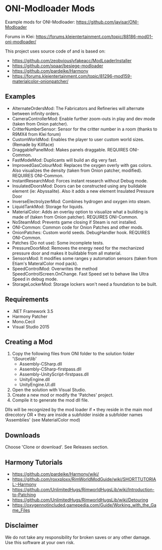 # ONI-Modloader Mods

Example mods for ONI-Modloader:
https://github.com/javisar/ONI-Modloader

Forums in Klei:
https://forums.kleientertainment.com/topic/88186-mod01-oni-modloader/

This project uses source code of and is based on:
* https://github.com/zeobviouslyfakeacc/ModLoaderInstaller
* https://github.com/spaar/besiege-modloader
* https://github.com/pardeike/Harmony
* https://forums.kleientertainment.com/topic/81296-mod159-materialcolor-onionpatcher/


Examples
--------
* AlternateOrdersMod: The Fabricators and Refineries will alternate between infinity orders.
* CameraControllerMod: Enable further zoom-outs in play and dev mode (taken from Onion patcher).
* CritterNumberSensor: Sensor for the critter number in a room (thanks to R9MX4 from Klei forum)
* CustomWorldMod: Enables the player to user custom world sizes. (Remade by Killface)
* DraggablePanelMod: Makes panels draggable. REQUIRES ONI-Common.
* FastModeMod: Duplicants will build an dig very fast.
* ImprovedGasColourMod: Replaces the oxygen overly with gas colors. Also visualizes the density (taken from Onion patcher, modified). REQUIRES ONI-Common.
* InstantResearchMod: Forces instant research without Debug mode.
* InsulatedDoorsMod: Doors can be constructed using any buildable element (ie: Abyssalite). Also it adds a new element Insulated Pressure Door
* InverseElectrolyzerMod: Combines hydrogen and oxygen into steam.
* LiquidTankMod: Storage for liquids.
* MaterialColor: Adds an overlay option to visualize what a building is made of (taken from Onion patcher). REQUIRES ONI-Common.
* NoSteamMod: Prevents game closing if Steam is not installed.
* ONI-Common: Common code for Onion Patches and other mods.
* OnionPatches: Custom world seeds. DebugHandler hook. REQUIRES ONI-Common.
* Patches (Do not use): Some incomplete tests.
* PressureDoorMod: Removes the energy need for the mechanized pressure door and makes it buildable from all material.
* SensorsMod: It modifies some ranges y automation sensors (taken from Etiam's MateralColor mod pack).
* SpeedControlMod: Overwrites the method SpeedControlScreen.OnChange. Fast Speed set to behave like Ultra Speed in debug mode.
* StorageLockerMod: Storage lockers won't need a foundation to be built.


Requirements
------------
* .NET Framework 3.5
* Harmony Patcher
* Mono.Cecil
* Visual Studio 2015


Creating a Mod
--------------
1. Copy the following files from  ONI folder to the solution folder '\Source\lib\'
   * Assembly-CSharp.dll
   * Assembly-CSharp-firstpass.dll
   * Assembly-UnityScript-firstpass.dll
   * UnityEngine.dll
   * UnityEngine.UI.dll
2. Open the solution with Visual Studio.
3. Create a new mod or modify the 'Patches' project.
4. Compile it to generate the mod dll file.

Dlls will be recognized by the mod loader if 
• they reside in the main mod direcotory 
OR
• they are inside a subfolder inside a subfolder names 'Assemblies' (see MaterialColor mod)


Downloads
---------
Choose 'Clone or download'.
See Releases section.


Harmony Tutorials
-----------------
* https://github.com/pardeike/Harmony/wiki/
* https://github.com/roxxploxx/RimWorldModGuide/wiki/SHORTTUTORIAL:-Harmony
* https://github.com/UnlimitedHugs/RimworldHugsLib/wiki/Introduction-to-Patching
* https://github.com/UnlimitedHugs/RimworldHugsLib/wiki/Detouring
* https://oxygennotincluded.gamepedia.com/Guide/Working_with_the_Game_Files


Disclaimer
----------
We do not take any responsibility for broken saves or any other damage. Use this software at your own risk.
